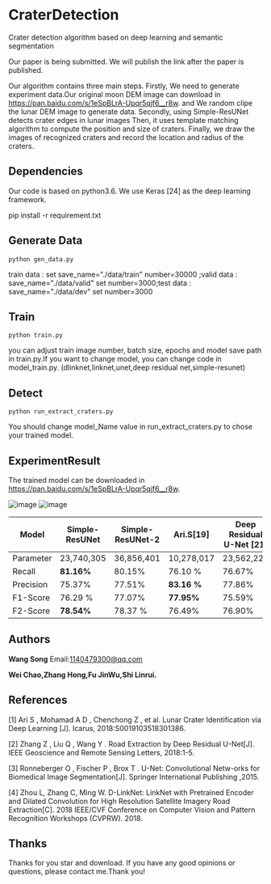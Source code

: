 # CraterDetection
Crater detection algorithm based on deep learning and semantic segmentation

Our paper is being submitted. We will publish the link after the paper is published.

 Our algorithm contains three main steps. 
Firstly, We need to generate experiment data.Our original moon DEM image can download in https://pan.baidu.com/s/1eSpBLrA-Upqr5qjf6__r8w.  and We random clipe the lunar DEM image to generate data. 
Secondly, using Simple-ResUNet detects crater edges in lunar images
Then, it uses template matching algorithm to compute the position and size of craters. 
Finally, we draw the images of recognized craters and record the location and radius of the craters.

## Dependencies

Our code is based on python3.6. We use Keras [24] as the deep learning framework.

pip install -r requirement.txt

## Generate Data

`python gen_data.py` 

train data : set   save_name="./data/train" number=30000 ;valid data : save_name="./data/valid" set  number=3000;test data : save_name="./data/dev" set  number=3000

## Train

`python train.py`

you can adjust train image number, batch size, epochs and model save path in train.py.If you want to change model, you can change code in model_train.py. (dlinknet,linknet,unet,deep residual net,simple-resunet)

## Detect

`python run_extract_craters.py`

You should change model_Name value in run_extract_craters.py to chose your trained model. 

## ExperimentResult

The trained model can be downloaded in  https://pan.baidu.com/s/1eSpBLrA-Upqr5qjf6__r8w.


 ![image](https://github.com/WangSong960913/CraterDetection/data/img1.png)
 ![image](https://github.com/WangSong960913/CraterDetection/data/img2.png)


| Model     | Simple-ResUNet | Simple-ResUNet-2 | Ari.S[19]   | Deep   Residual   U-Net [21] |
| --------- | -------------- | ---------------- | ----------- | ---------------------------- |
| Parameter | 23,740,305     | 36,856,401       | 10,278,017  | 23,562,225                   |
| Recall    | **81.16%**     | 80.15%           | 76.10 %     | 76.67%                       |
| Precision | 75.37%         | 77.51%           | **83.16 %** | 77.86%                       |
| F1-Score  | 76.29 %        | 77.07%           | **77.95%**  | 75.59%                       |
| F2-Score  | **78.54%**     | 78.37 %          | 76.49%      | 76.90%                       |

## Authors

**Wang Song**  Email:1140479300@qq.com

**Wei Chao,Zhang Hong,Fu JinWu,Shi Linrui.**

## References

[1]       Ari S , Mohamad A D , Chenchong Z , et al. Lunar Crater Identification via Deep Learning [J]. Icarus, 2018:S0019103518301386.

[2]       Zhang Z , Liu Q ,
Wang Y . Road Extraction by Deep Residual U-Net[J]. IEEE Geoscience and Remote
Sensing Letters, 2018:1-5.

[3]       Ronneberger O ,
Fischer P , Brox T . U-Net: Convolutional Netw-orks for Biomedical Image
Segmentation[J]. Springer International Publishing ,2015.

[4]       Zhou L, Zhang C,
Ming W. D-LinkNet: LinkNet with Pretrained Encoder and Dilated Convolution for
High Resolution Satellite Imagery Road Extraction[C]. 2018 IEEE/CVF Conference
on Computer Vision and Pattern Recognition Workshops (CVPRW). 2018.

## Thanks

Thanks for you star and download. If you have any good opinions or questions, please contact me.Thank you!
